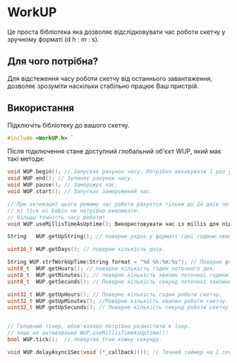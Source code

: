 # WorkUP

Це проста бібліотека яка дозволяє відслідковувати час роботи скетчу у зручному форматі (d h : m : s). 

## Для чого потрібна? 

Для відстеження часу роботи скетчу від останнього завантаження, дозволяє зрозуміти наскільки стабільно працює Ваш пристрій. 

##  Використання 

Підключіть бібліотеку до вашого скетчу.

```cpp
#include <WorkUP.h> `
```

Після підключення стане доступний глобальний об'єкт WUP, який має такі методи:

```cpp
void WUP.begin(); // Запускає рахунок часу. Потрібно виховувати 1 раз у setup.
void WUP.end(); // Зупиняє рахунок часу. 
void WUP.pause(); // Заморожує час.
void WUP.start(); // Запускає заморожений час.

// При активациї цього режиму час роботи рахуєтся тільки до 24 днів потім обнуляєтся.
// ні tick ні bebin не потрібно викликати.
// більша точність часу роботи!
void WUP.useMillisTimeAsUptime(); Використовувати час із millis для підрахунку часу роботи. 

String   WUP.getUpString(); // поверне рядок у форматі (дні години:хвилини: секунди.

uint16_t WUP.getDays(); // поверне кількість днів.

String WUP.strfWorkUpTime(String format = "%d %h:%m:%s"); // Поверне форматований рядок
uint8_t  WUP.getHours(); // поверне кількість годин поточного дня. 
uint8_t  WUP.getMinutes(); // поверне кількість хвилин поточної години.
uint8_t  WUP.getSecunds(); // Поверне кількість секунд поточної хвилини. 

uint32_t WUP.getUpHours(); // Поверне кількість годин роботи скетчу.
uint32_t WUP.getUpMinutes(); //Поверне кількість хвилин роботи скетчу.
uint32_t WUP.getUpSecunds(); // Поверне кількість секунд роботи скетчу.


// Головний тікер, обов'язково потрібно розмістити в loop.
// якщо не активований WUP.useMillisTimeAsUptime()!
bool WUP.tick();  // повертає true кожну секунду.

void WUP.delayAsync1Sec(void (*_callback)()); // Точний таймер на 1 секунду (точніше 1024мс). Приймає вказівник на функцію (CallBack)
```

